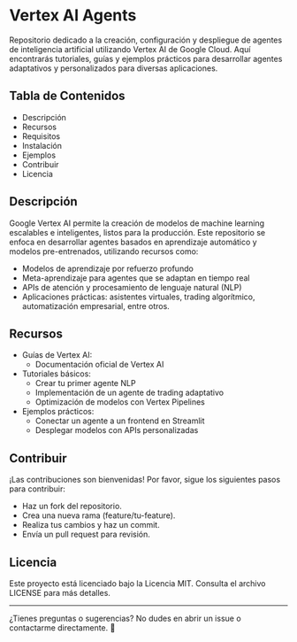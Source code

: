 # Vertex AI Agents

Repositorio dedicado a la creación, configuración y despliegue de agentes de inteligencia artificial utilizando Vertex AI de Google Cloud. Aquí encontrarás tutoriales, guías y ejemplos prácticos para desarrollar agentes adaptativos y personalizados para diversas aplicaciones.

## Tabla de Contenidos
* Descripción
* Recursos
* Requisitos
* Instalación
* Ejemplos
* Contribuir
* Licencia

## Descripción

Google Vertex AI permite la creación de modelos de machine learning escalables e inteligentes, listos para la producción. Este repositorio se enfoca en desarrollar agentes basados en aprendizaje automático y modelos pre-entrenados, utilizando recursos como:

*  Modelos de aprendizaje por refuerzo profundo
*  Meta-aprendizaje para agentes que se adaptan en tiempo real
*  APIs de atención y procesamiento de lenguaje natural (NLP)
*  Aplicaciones prácticas: asistentes virtuales, trading algorítmico, automatización empresarial, entre otros.

## Recursos
* Guías de Vertex AI:
  * Documentación oficial de Vertex AI
* Tutoriales básicos:
  * Crear tu primer agente NLP
  * Implementación de un agente de trading adaptativo
  * Optimización de modelos con Vertex Pipelines
* Ejemplos prácticos:
  * Conectar un agente a un frontend en Streamlit
  * Desplegar modelos con APIs personalizadas

## Contribuir

¡Las contribuciones son bienvenidas! Por favor, sigue los siguientes pasos para contribuir:

* Haz un fork del repositorio.
* Crea una nueva rama (feature/tu-feature).
* Realiza tus cambios y haz un commit.
* Envía un pull request para revisión.

## Licencia

Este proyecto está licenciado bajo la Licencia MIT. Consulta el archivo LICENSE para más detalles.

---

¿Tienes preguntas o sugerencias? No dudes en abrir un issue o contactarme directamente. 🚀

